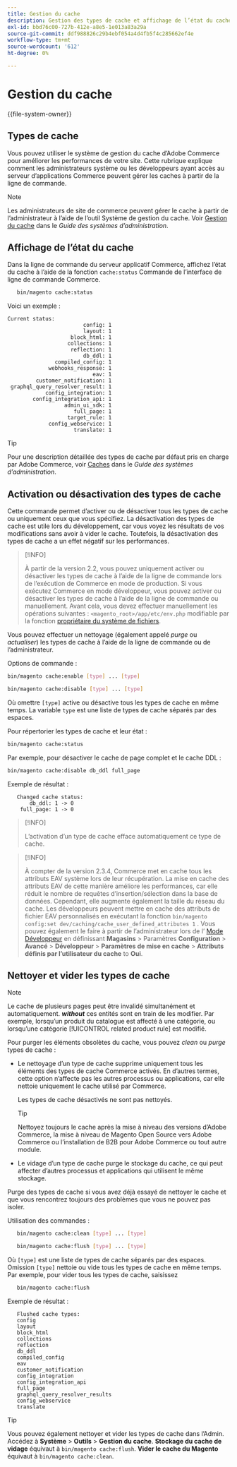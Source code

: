 ```yaml
---
title: Gestion du cache
description: Gestion des types de cache et affichage de l’état du cache à partir de la ligne de commande à l’aide de l’interface de ligne de commande Commerce
exl-id: bbd76c00-727b-412e-a8e5-1e013a83a29a
source-git-commit: ddf988826c29b4ebf054a4d4fb5f4c285662ef4e
workflow-type: tm+mt
source-wordcount: '612'
ht-degree: 0%

---
```


# Gestion du cache

{{file-system-owner}}

## Types de cache

Vous pouvez utiliser le système de gestion du cache d’Adobe Commerce pour améliorer les performances de votre site. Cette rubrique explique comment les administrateurs système ou les développeurs ayant accès au serveur d’applications Commerce peuvent gérer les caches à partir de la ligne de commande.

>[!NOTE]
>
>
>Les administrateurs de site de commerce peuvent gérer le cache à partir de l’administrateur à l’aide de l’outil Système de gestion du cache. Voir [Gestion du cache](https://experienceleague.adobe.com/en/docs/commerce-admin/systems/tools/cache-management) dans le _Guide des systèmes d’administration_.


## Affichage de l’état du cache

Dans la ligne de commande du serveur applicatif Commerce, affichez l’état du cache à l’aide de la fonction `cache:status` Commande de l’interface de ligne de commande Commerce.

```bash
   bin/magento cache:status
```

<!-- where `--bootstrap=` is a URL-encoded associative array of Commerce [application bootstrap parameters](../bootstrap/set-parameters.md) and values. -->

Voici un exemple :

```terminal
Current status:
                        config: 1
                        layout: 1
                    block_html: 1
                   collections: 1
                    reflection: 1
                        db_ddl: 1
               compiled_config: 1
             webhooks_response: 1
                           eav: 1
         customer_notification: 1
 graphql_query_resolver_result: 1
            config_integration: 1
        config_integration_api: 1
                  admin_ui_sdk: 1
                     full_page: 1
                   target_rule: 1
             config_webservice: 1
                     translate: 1
```

>[!TIP]
>
>Pour une description détaillée des types de cache par défaut pris en charge par Adobe Commerce, voir [Caches](https://experienceleague.adobe.com/en/docs/commerce-admin/systems/tools/cache-management#caches) dans le _Guide des systèmes d’administration_.


## Activation ou désactivation des types de cache

Cette commande permet d’activer ou de désactiver tous les types de cache ou uniquement ceux que vous spécifiez. La désactivation des types de cache est utile lors du développement, car vous voyez les résultats de vos modifications sans avoir à vider le cache. Toutefois, la désactivation des types de cache a un effet négatif sur les performances.

>[!INFO]
>
>À partir de la version 2.2, vous pouvez uniquement activer ou désactiver les types de cache à l’aide de la ligne de commande lors de l’exécution de Commerce en mode de production. Si vous exécutez Commerce en mode développeur, vous pouvez activer ou désactiver les types de cache à l’aide de la ligne de commande ou manuellement. Avant cela, vous devez effectuer manuellement les opérations suivantes : `<magento_root>/app/etc/env.php` modifiable par la fonction [propriétaire du système de fichiers](../../installation/prerequisites/file-system/overview.md).

Vous pouvez effectuer un nettoyage (également appelé _purge_ ou _actualiser_) les types de cache à l’aide de la ligne de commande ou de l’administrateur.

Options de commande :

```bash
bin/magento cache:enable [type] ... [type]
```

```bash
bin/magento cache:disable [type] ... [type]
```

Où omettre `[type]` active ou désactive tous les types de cache en même temps. La variable `type` est une liste de types de cache séparés par des espaces.

<!-- `--bootstrap=` is a URL-encoded associative array of Commerce [application bootstrap parameters](../bootstrap/set-parameters.md#bootstrap-parameters) and values. -->

Pour répertorier les types de cache et leur état :

```bash
bin/magento cache:status
```

Par exemple, pour désactiver le cache de page complet et le cache DDL :

```bash
bin/magento cache:disable db_ddl full_page
```

Exemple de résultat :

```terminal
   Changed cache status:
       db_ddl: 1 -> 0
    full_page: 1 -> 0
```

>[!INFO]
>
>L’activation d’un type de cache efface automatiquement ce type de cache.

>[!INFO]
>
>À compter de la version 2.3.4, Commerce met en cache tous les attributs EAV système lors de leur récupération. La mise en cache des attributs EAV de cette manière améliore les performances, car elle réduit le nombre de requêtes d’insertion/sélection dans la base de données. Cependant, elle augmente également la taille du réseau du cache. Les développeurs peuvent mettre en cache des attributs de fichier EAV personnalisés en exécutant la fonction `bin/magento config:set dev/caching/cache_user_defined_attributes 1` . Vous pouvez également le faire à partir de l’administrateur lors de l’ [Mode Développeur](../bootstrap/application-modes.md) en définissant **Magasins** > Paramètres **Configuration** > **Avancé** > **Développeur** > **Paramètres de mise en cache** > **Attributs définis par l’utilisateur du cache** to **Oui**.

## Nettoyer et vider les types de cache

>[!NOTE]
>
>Le cache de plusieurs pages peut être invalidé simultanément et automatiquement. **_without_** ces entités sont en train de les modifier. Par exemple, lorsqu’un produit du catalogue est affecté à une catégorie, ou lorsqu’une catégorie [!UICONTROL related product rule] est modifié.

Pour purger les éléments obsolètes du cache, vous pouvez _clean_ ou _purge_ types de cache :

- Le nettoyage d’un type de cache supprime uniquement tous les éléments des types de cache Commerce activés. En d’autres termes, cette option n’affecte pas les autres processus ou applications, car elle nettoie uniquement le cache utilisé par Commerce.

  Les types de cache désactivés ne sont pas nettoyés.

  >[!TIP]
  >
  >Nettoyez toujours le cache après la mise à niveau des versions d’Adobe Commerce, la mise à niveau de Magento Open Source vers Adobe Commerce ou l’installation de B2B pour Adobe Commerce ou tout autre module.

- Le vidage d’un type de cache purge le stockage du cache, ce qui peut affecter d’autres processus et applications qui utilisent le même stockage.

Purge des types de cache si vous avez déjà essayé de nettoyer le cache et que vous rencontrez toujours des problèmes que vous ne pouvez pas isoler.

Utilisation des commandes :

```bash
   bin/magento cache:clean [type] ... [type]
```

```bash
   bin/magento cache:flush [type] ... [type]
```

Où `[type]` est une liste de types de cache séparés par des espaces. Omission `[type]` nettoie ou vide tous les types de cache en même temps. Par exemple, pour vider tous les types de cache, saisissez

```bash
   bin/magento cache:flush
```

Exemple de résultat :

```terminal
   Flushed cache types:
   config
   layout
   block_html
   collections
   reflection
   db_ddl
   compiled_config
   eav
   customer_notification
   config_integration
   config_integration_api
   full_page
   graphql_query_resolver_results
   config_webservice
   translate
```

>[!TIP]
>
>Vous pouvez également nettoyer et vider les types de cache dans l’Admin. Accédez à **Système** > **Outils** > **Gestion du cache**. **Stockage du cache de vidage** équivaut à `bin/magento cache:flush`. **Vider le cache du Magento** équivaut à `bin/magento cache:clean`.
